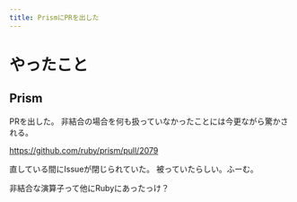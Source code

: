 ```yaml
---
title: PrismにPRを出した
---
```


# やったこと

## Prism

PRを出した。
非結合の場合を何も扱っていなかったことには今更ながら驚かされる。

<https://github.com/ruby/prism/pull/2079>

直している間にIssueが閉じられていた。
被っていたらしい。ふーむ。

非結合な演算子って他にRubyにあったっけ？
